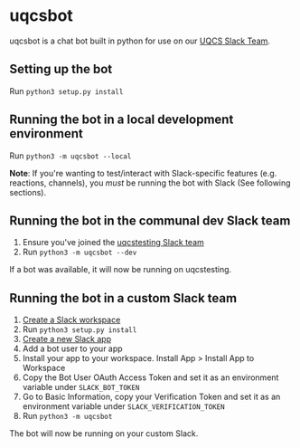 # uqcsbot

uqcsbot is a chat bot built in python for use on our [UQCS Slack Team](uqcs.slack.com).

## Setting up the bot

Run `python3 setup.py install`

## Running the bot in a local development environment

Run `python3 -m uqcsbot --local`

**Note**: If you're wanting to test/interact with Slack-specific features (e.g. reactions, channels), you _must_ be running the bot with Slack (See following sections).

## Running the bot in the communal dev Slack team

1. Ensure you've joined the [uqcstesting Slack team](https://uqcstest-inviter.herokuapp.com/)
2. Run `python3 -m uqcsbot --dev`

If a bot was available, it will now be running on uqcstesting.

## Running the bot in a custom Slack team

1. [Create a Slack workspace](https://slack.com/create)
2. Run `python3 setup.py install`
3. [Create a new Slack app](https://api.slack.com/apps/)
4. Add a bot user to your app
5. Install your app to your workspace. Install App > Install App to Workspace
6. Copy the Bot User OAuth Access Token and set it as an environment variable under `SLACK_BOT_TOKEN`
7. Go to Basic Information, copy your Verification Token and set it as an environment variable under `SLACK_VERIFICATION_TOKEN`
8. Run `python3 -m uqcsbot`

The bot will now be running on your custom Slack.
